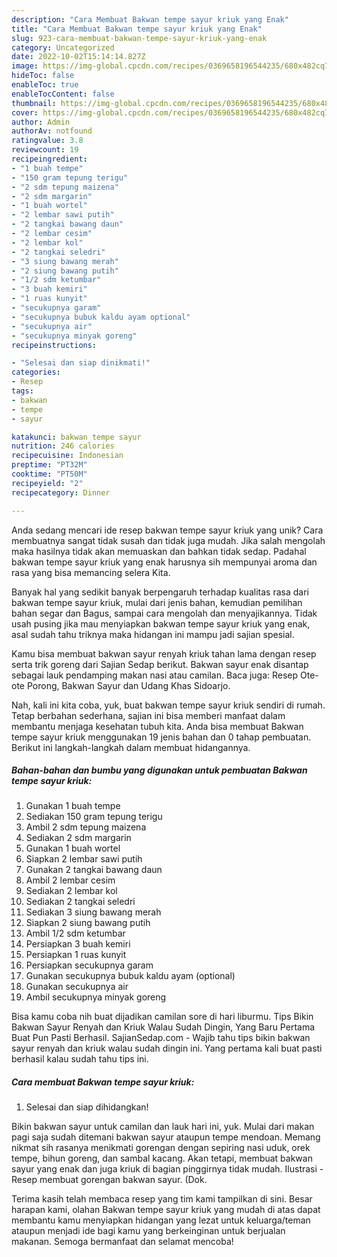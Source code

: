 ```yaml
---
description: "Cara Membuat Bakwan tempe sayur kriuk yang Enak"
title: "Cara Membuat Bakwan tempe sayur kriuk yang Enak"
slug: 923-cara-membuat-bakwan-tempe-sayur-kriuk-yang-enak
category: Uncategorized
date: 2022-10-02T15:14:14.827Z
image: https://img-global.cpcdn.com/recipes/0369658196544235/680x482cq70/bakwan-tempe-sayur-kriuk-foto-resep-utama.jpg
hideToc: false
enableToc: true
enableTocContent: false
thumbnail: https://img-global.cpcdn.com/recipes/0369658196544235/680x482cq70/bakwan-tempe-sayur-kriuk-foto-resep-utama.jpg
cover: https://img-global.cpcdn.com/recipes/0369658196544235/680x482cq70/bakwan-tempe-sayur-kriuk-foto-resep-utama.jpg
author: Admin
authorAv: notfound
ratingvalue: 3.8
reviewcount: 19
recipeingredient:
- "1 buah tempe"
- "150 gram tepung terigu"
- "2 sdm tepung maizena"
- "2 sdm margarin"
- "1 buah wortel"
- "2 lembar sawi putih"
- "2 tangkai bawang daun"
- "2 lembar cesim"
- "2 lembar kol"
- "2 tangkai seledri"
- "3 siung bawang merah"
- "2 siung bawang putih"
- "1/2 sdm ketumbar"
- "3 buah kemiri"
- "1 ruas kunyit"
- "secukupnya garam"
- "secukupnya bubuk kaldu ayam optional"
- "secukupnya air"
- "secukupnya minyak goreng"
recipeinstructions:

- "Selesai dan siap dinikmati!"
categories:
- Resep
tags:
- bakwan
- tempe
- sayur

katakunci: bakwan tempe sayur 
nutrition: 246 calories
recipecuisine: Indonesian
preptime: "PT32M"
cooktime: "PT50M"
recipeyield: "2"
recipecategory: Dinner

---
```





Anda sedang mencari ide resep bakwan tempe sayur kriuk yang unik? Cara membuatnya sangat tidak susah dan tidak juga mudah. Jika salah mengolah maka hasilnya tidak akan memuaskan dan bahkan tidak sedap. Padahal bakwan tempe sayur kriuk yang enak harusnya sih mempunyai aroma dan rasa yang bisa memancing selera Kita.





Banyak hal yang sedikit banyak berpengaruh terhadap kualitas rasa dari bakwan tempe sayur kriuk, mulai dari jenis bahan, kemudian pemilihan bahan segar dan Bagus, sampai cara mengolah dan menyajikannya. Tidak usah pusing jika mau menyiapkan bakwan tempe sayur kriuk yang enak,      asal sudah tahu triknya maka hidangan ini mampu jadi sajian spesial.














Kamu bisa membuat bakwan sayur renyah kriuk tahan lama dengan resep serta trik goreng dari Sajian Sedap berikut. Bakwan sayur enak disantap sebagai lauk pendamping makan nasi atau camilan. Baca juga: Resep Ote-ote Porong, Bakwan Sayur dan Udang Khas Sidoarjo.






Nah, kali ini kita coba, yuk, buat bakwan tempe sayur kriuk sendiri di rumah. Tetap berbahan sederhana, sajian ini bisa memberi manfaat dalam membantu menjaga kesehatan tubuh kita. Anda bisa membuat Bakwan tempe sayur kriuk menggunakan 19 jenis bahan dan 0 tahap pembuatan. Berikut ini langkah-langkah dalam membuat hidangannya.

<!--inarticleads1-->

##### Bahan-bahan dan bumbu yang digunakan untuk pembuatan Bakwan tempe sayur kriuk:

1. Gunakan 1 buah tempe
1. Sediakan 150 gram tepung terigu
1. Ambil 2 sdm tepung maizena
1. Sediakan 2 sdm margarin
1. Gunakan 1 buah wortel
1. Siapkan 2 lembar sawi putih
1. Gunakan 2 tangkai bawang daun
1. Ambil 2 lembar cesim
1. Sediakan 2 lembar kol
1. Sediakan 2 tangkai seledri
1. Sediakan 3 siung bawang merah
1. Siapkan 2 siung bawang putih
1. Ambil 1/2 sdm ketumbar
1. Persiapkan 3 buah kemiri
1. Persiapkan 1 ruas kunyit
1. Persiapkan secukupnya garam
1. Gunakan secukupnya bubuk kaldu ayam (optional)
1. Gunakan secukupnya air
1. Ambil secukupnya minyak goreng


Bisa kamu coba nih buat dijadikan camilan sore di hari liburmu. Tips Bikin Bakwan Sayur Renyah dan Kriuk Walau Sudah Dingin, Yang Baru Pertama Buat Pun Pasti Berhasil. SajianSedap.com - Wajib tahu tips bikin bakwan sayur renyah dan kriuk walau sudah dingin ini. Yang pertama kali buat pasti berhasil kalau sudah tahu tips ini. 

<!--inarticleads2-->

##### Cara membuat Bakwan tempe sayur kriuk:


1. Selesai dan siap dihidangkan!

Bikin bakwan sayur untuk camilan dan lauk hari ini, yuk. Mulai dari makan pagi saja sudah ditemani bakwan sayur ataupun tempe mendoan. Memang nikmat sih rasanya menikmati gorengan dengan sepiring nasi uduk, orek tempe, bihun goreng, dan sambal kacang. Akan tetapi, membuat bakwan sayur yang enak dan juga kriuk di bagian pinggirnya tidak mudah. Ilustrasi - Resep membuat gorengan bakwan sayur. (Dok. 

Terima kasih telah membaca resep yang tim kami tampilkan di sini. Besar harapan kami, olahan Bakwan tempe sayur kriuk yang mudah di atas dapat membantu kamu menyiapkan hidangan yang lezat untuk keluarga/teman ataupun menjadi ide bagi kamu yang berkeinginan untuk berjualan makanan. Semoga bermanfaat dan selamat mencoba!
